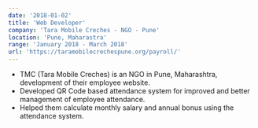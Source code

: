 ```yaml
---
date: '2018-01-02'
title: 'Web Developer'
company: 'Tara Mobile Creches - NGO - Pune'
location: 'Pune, Maharastra'
range: 'January 2018 - March 2018'
url: 'https://taramobilecrechespune.org/payroll/'
---
```


- TMC (Tara Mobile Creches) is an NGO in Pune, Maharashtra, development of
  their employee website.
- Developed QR Code based attendance system for improved and better management of employee attendance.
- Helped them calculate monthly salary and annual bonus using the attendance system.
